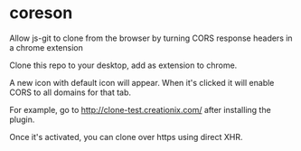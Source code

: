 coreson
=======

Allow js-git to clone from the browser by turning CORS response headers in a chrome extension

Clone this repo to your desktop, add as extension to chrome.

A new icon with default icon will appear.  When it's clicked it will enable CORS to all domains for that tab.

For example, go to http://clone-test.creationix.com/ after installing the plugin.

Once it's activated, you can clone over https using direct XHR.
